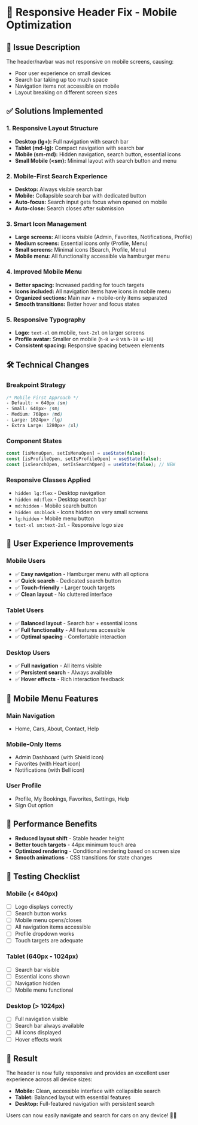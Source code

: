 # 📱 Responsive Header Fix - Mobile Optimization

## 🚨 **Issue Description**

The header/navbar was not responsive on mobile screens, causing:

- Poor user experience on small devices
- Search bar taking up too much space
- Navigation items not accessible on mobile
- Layout breaking on different screen sizes

## ✅ **Solutions Implemented**

### **1. Responsive Layout Structure**

- **Desktop (lg+):** Full navigation with search bar
- **Tablet (md-lg):** Compact navigation with search bar
- **Mobile (sm-md):** Hidden navigation, search button, essential icons
- **Small Mobile (<sm):** Minimal layout with search button and menu

### **2. Mobile-First Search Experience**

- **Desktop:** Always visible search bar
- **Mobile:** Collapsible search bar with dedicated button
- **Auto-focus:** Search input gets focus when opened on mobile
- **Auto-close:** Search closes after submission

### **3. Smart Icon Management**

- **Large screens:** All icons visible (Admin, Favorites, Notifications, Profile)
- **Medium screens:** Essential icons only (Profile, Menu)
- **Small screens:** Minimal icons (Search, Profile, Menu)
- **Mobile menu:** All functionality accessible via hamburger menu

### **4. Improved Mobile Menu**

- **Better spacing:** Increased padding for touch targets
- **Icons included:** All navigation items have icons in mobile menu
- **Organized sections:** Main nav + mobile-only items separated
- **Smooth transitions:** Better hover and focus states

### **5. Responsive Typography**

- **Logo:** `text-xl` on mobile, `text-2xl` on larger screens
- **Profile avatar:** Smaller on mobile (`h-8 w-8` vs `h-10 w-10`)
- **Consistent spacing:** Responsive spacing between elements

## 🛠 **Technical Changes**

### **Breakpoint Strategy**

```css
/* Mobile First Approach */
- Default: < 640px (sm)
- Small: 640px+ (sm)
- Medium: 768px+ (md)
- Large: 1024px+ (lg)
- Extra Large: 1280px+ (xl)
```

### **Component States**

```typescript
const [isMenuOpen, setIsMenuOpen] = useState(false);
const [isProfileOpen, setIsProfileOpen] = useState(false);
const [isSearchOpen, setIsSearchOpen] = useState(false); // NEW
```

### **Responsive Classes Applied**

- `hidden lg:flex` - Desktop navigation
- `hidden md:flex` - Desktop search bar
- `md:hidden` - Mobile search button
- `hidden sm:block` - Icons hidden on very small screens
- `lg:hidden` - Mobile menu button
- `text-xl sm:text-2xl` - Responsive logo size

## 🎯 **User Experience Improvements**

### **Mobile Users**

- ✅ **Easy navigation** - Hamburger menu with all options
- ✅ **Quick search** - Dedicated search button
- ✅ **Touch-friendly** - Larger touch targets
- ✅ **Clean layout** - No cluttered interface

### **Tablet Users**

- ✅ **Balanced layout** - Search bar + essential icons
- ✅ **Full functionality** - All features accessible
- ✅ **Optimal spacing** - Comfortable interaction

### **Desktop Users**

- ✅ **Full navigation** - All items visible
- ✅ **Persistent search** - Always available
- ✅ **Hover effects** - Rich interaction feedback

## 📱 **Mobile Menu Features**

### **Main Navigation**

- Home, Cars, About, Contact, Help

### **Mobile-Only Items**

- Admin Dashboard (with Shield icon)
- Favorites (with Heart icon)
- Notifications (with Bell icon)

### **User Profile**

- Profile, My Bookings, Favorites, Settings, Help
- Sign Out option

## 🚀 **Performance Benefits**

- **Reduced layout shift** - Stable header height
- **Better touch targets** - 44px minimum touch area
- **Optimized rendering** - Conditional rendering based on screen size
- **Smooth animations** - CSS transitions for state changes

## 🔧 **Testing Checklist**

### **Mobile (< 640px)**

- [ ] Logo displays correctly
- [ ] Search button works
- [ ] Mobile menu opens/closes
- [ ] All navigation items accessible
- [ ] Profile dropdown works
- [ ] Touch targets are adequate

### **Tablet (640px - 1024px)**

- [ ] Search bar visible
- [ ] Essential icons shown
- [ ] Navigation hidden
- [ ] Mobile menu functional

### **Desktop (> 1024px)**

- [ ] Full navigation visible
- [ ] Search bar always available
- [ ] All icons displayed
- [ ] Hover effects work

## 🎉 **Result**

The header is now fully responsive and provides an excellent user experience across all device sizes:

- **Mobile:** Clean, accessible interface with collapsible search
- **Tablet:** Balanced layout with essential features
- **Desktop:** Full-featured navigation with persistent search

Users can now easily navigate and search for cars on any device! 🚗✨
